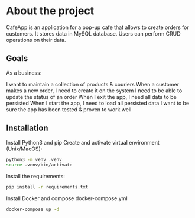 # About the project

CafeApp is an application for a pop-up cafe that allows to create orders for customers. It stores data in  MySQL database. Users can perform CRUD operations on their data.


## Goals

As a business:

I want to maintain a collection of products & couriers
When a customer makes a new order, I need to create it on the system
I need to be able to update the status of an order
When I exit the app, I need all data to be persisted
When I start the app, I need to load all persisted data
I want to be sure the app has been tested & proven to work well

## Installation

Install Python3 and pip
Create and activate virtual environment (Unix/MacOS):
```bash
python3 -m venv .venv
source .venv/bin/activate
```
Install the requirements:
```bash
pip install -r requirements.txt
```
Install Docker and compose docker-compose.yml
```bash
docker-compose up -d
```
